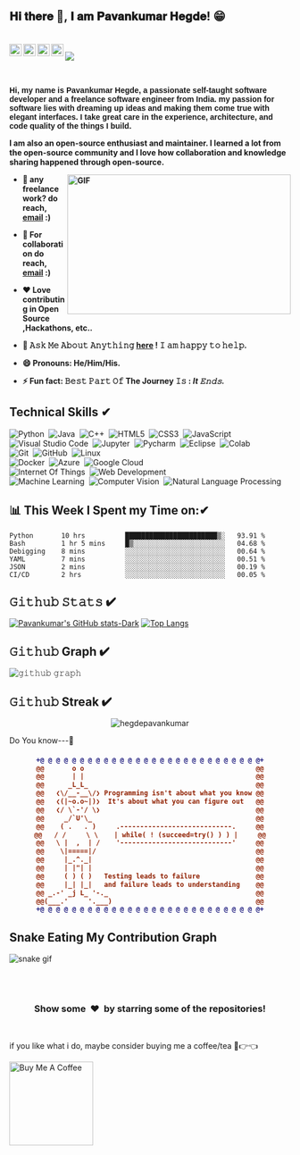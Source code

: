 
  <!-- Connect with me -->  

<h2 align="left" >
 𝐇𝐢 𝐭𝐡𝐞𝐫𝐞 👋, 𝐈 𝐚𝐦 𝐏𝐚𝐯𝐚𝐧𝐤𝐮𝐦𝐚𝐫 𝐇𝐞𝐠𝐝𝐞! 😁 
 </h2>
  <h4>
<br/>
<a href="https://www.instagram.com/iampavankumarhegde/">
  <img align="left" alt="Pavankumar Hegde's Instagram" width="22px" src="https://raw.githubusercontent.com/hussainweb/hussainweb/main/icons/instagram.png" />
</a>
<a href="https://leetcode.com/puhegde01/">
  <img align="left" alt="Pavankumar Hegde's LeetCode" width="22px" src="https://assets.leetcode.com/static_assets/public/icons/favicon-16x16.png" />
</a>
<a href="https://www.hackerrank.com/hegdepavankumar">
  <img align="left" alt="Pavankumar Hegde | Hackerrank" width="22px" src="https://upload.wikimedia.org/wikipedia/commons/thumb/4/40/HackerRank_Icon-1000px.png/240px-HackerRank_Icon-1000px.png" />
</a>
<a href="https://www.linkedin.com/in/hegdepavankumar/">
  <img align="left" alt="Pavankumar Hegde's LinkedIN" width="22px" src="https://raw.githubusercontent.com/peterthehan/peterthehan/master/assets/linkedin.svg" />
</a>
  
   ![](https://visitor-badge.glitch.me/badge?page_id=hegdepavankumar)

<br />
 
<p style="font-family: Arial"> Hi, my name is Pavankumar Hegde, a passionate self-taught software developer and a freelance software engineer from India. my passion for software lies with dreaming up ideas and making them come true with elegant interfaces. I take great care in the experience, architecture, and code quality of the things I build.

I am also an open-source enthusiast and maintainer. I learned a lot from the open-source community and I love how collaboration and knowledge sharing happened through open-source.</p>
  

  <img align="right" height="250" width="400" alt="GIF" src="https://camo.githubusercontent.com/86a3b6db470f1a0429f7355c08d1edabf3d2c804/68747470733a2f2f6d69726f2e6d656469756d2e636f6d2f6d61782f313336302f312a495247486d69477361313673746564517649615a66772e676966"/>
  
- 💼 any freelance work? do reach, [email](mailto:puhegde01@gmail.com) :)
- 👯 For collaboration do reach, [email](mailto:puhegde01@gmail.com) :)
- ❤️ Love contributing in Open Source ,Hackathons, etc..
- 💬 𝙰𝚜𝚔 𝙼𝚎 𝙰𝚋𝚘𝚞𝚝 𝙰𝚗𝚢𝚝𝚑𝚒𝚗𝚐 [here](https://github.com/hegdepavankumar/hegdepavankumar/issues/1) ! 𝙸 𝚊𝚖 𝚑𝚊𝚙𝚙𝚢 𝚝𝚘 𝚑𝚎𝚕𝚙.
- 😄 Pronouns: **He/Him/His.**
- ⚡️ Fun fact: **𝙱𝚎𝚜𝚝 𝙿𝚊𝚛𝚝 𝙾𝚏 The Journey 𝙸𝚜 : *It  𝙴𝚗𝚍𝚜.***
  

  
  <!-- Tech Stack -->  
  
 
## Technical Skills ✔

![Python](https://img.shields.io/badge/-Python-05122A?style=flat&logo=Python)&nbsp;
![Java](https://img.shields.io/badge/-Java-05122A?style=flat&logo=Java)&nbsp;
![C++](https://img.shields.io/badge/-C++-05122A?style=flat&logo=C%2B%2B&logoColor=00599C)&nbsp;
![HTML5](https://img.shields.io/badge/-HTML5-05122A?style=flat&logo=html5&logoColor=white)&nbsp;
![CSS3](https://img.shields.io/badge/-CSS3-05122A?style=flat&logo=css3)&nbsp;
![JavaScript](https://img.shields.io/badge/-JavaScript-black?style=flat&logo=javascript)&nbsp;\
![Visual Studio Code](https://img.shields.io/badge/-Visual%20Studio%20Code-05122A?style=flat&logo=visual-studio-code&logoColor=007ACC)&nbsp;
![Jupyter](https://img.shields.io/badge/-Jupyter-05122A?style=flat&logo=jupyter&logoColor=007ACC)&nbsp;
![Pycharm](https://img.shields.io/badge/-Eclipse%20IDE-blue)&nbsp;
![Eclipse](https://img.shields.io/badge/-Pycharm-05122A?style=flat&logo=pycharm&logoColor=007ACC)&nbsp;
![Colab](https://img.shields.io/badge/-Colab-05122A?style=flat&logo=Colab&logoColor=1572B6)&nbsp;\
![Git](https://img.shields.io/badge/-Git-05122A?style=flat&logo=git)&nbsp;
![GitHub](https://img.shields.io/badge/-GitHub-05122A?style=flat&logo=github)&nbsp;
![Linux](https://img.shields.io/badge/-Linux-05122A?style=flat&logo=linux)&nbsp;\
![Docker](https://img.shields.io/badge/-Docker-05122A?style=flat&logo=Docker&logoColor=1572B6)&nbsp;
![Azure](https://img.shields.io/badge/-Azure-05122A?style=flat&logo=Azure&logoColor=1572B6)&nbsp;
![Google Cloud](https://img.shields.io/badge/-Google%20Cloud-05122A?style=flat&logo=google-cloud)&nbsp;\
![Internet Of Things](https://img.shields.io/badge/-Internet%20Of%20Things-05122A?style=flat&logo=Internet-Of-Things&logoColor=007ACC)&nbsp;
![Web Development](https://img.shields.io/badge/-Web%20Development-05122A?style=flat&logo=Web-Development&logoColor=007ACC)&nbsp;\
![Machine Learning](https://img.shields.io/badge/-Machine%20Learning-05122A?style=flat&logo=Machine-Learning&logoColor=E34A86)&nbsp;
![Computer Vision](https://img.shields.io/badge/-Computer%20Vision-05122A?style=flat&logo=Computer-Vision)&nbsp;
![Natural Language Processing](https://img.shields.io/badge/-Natural%20Language%20Processing-05122A?style=flat&logo=Natural-Language-Processing&logoColor=007ACC)&nbsp;
  
  
  
   ## 📊 This Week I Spent my Time on:✔
<!--START_SECTION:waka-->

```text
Python       10 hrs          ███████████████████████▒░   93.91 %
Bash         1 hr 5 mins     █▒░░░░░░░░░░░░░░░░░░░░░░░   04.68 %
Debigging    8 mins          ░░░░░░░░░░░░░░░░░░░░░░░░░   00.64 %
YAML         7 mins          ░░░░░░░░░░░░░░░░░░░░░░░░░   00.51 %
JSON         2 mins          ░░░░░░░░░░░░░░░░░░░░░░░░░   00.19 %
CI/CD        2 hrs           ░░░░░░░░░░░░░░░░░░░░░░░░░   00.05 %
```
 
  
   <!-- 𝙶𝚒𝚝𝚑𝚞𝚋 𝚂𝚝𝚊𝚝𝚜 -->  

  ## 𝙶𝚒𝚝𝚑𝚞𝚋 𝚂𝚝𝚊𝚝𝚜 ✔
  
[![Pavankumar's GitHub stats-Dark](https://github-readme-stats.vercel.app/api?username=hegdepavankumar&show_icons=true&theme=dark#gh-dark-mode-only)](https://github.com/hegdepavankumar/github-readme-stats#gh-dark-mode-only)
  [![Top Langs](https://github-readme-stats.vercel.app/api/top-langs/?username=hegdepavankumar&layout=compact)](https://github.com/hegdepavankumar/github-readme-stats)
  
  
  ## 𝙶𝚒𝚝𝚑𝚞𝚋 Graph ✔         

![𝚐𝚒𝚝𝚑𝚞𝚋 𝚐𝚛𝚊𝚙𝚑](https://github-readme-activity-graph.cyclic.app/graph?username=hegdepavankumar&theme=react-dark&hide_border=true&area=true)
  
  ## 𝙶𝚒𝚝𝚑𝚞𝚋 Streak ✔ 
  
<p align="center" style='margin: 8px 4px;'>
    <img src="https://github-readme-streak-stats.herokuapp.com/?user=hegdepavankumar&theme=highcontrast" alt="hegdepavankumar" />
</p>
  

  

Do You know---🤖


<h4 align="center">
  
```diff
+@ @ @ @ @ @ @ @ @ @ @ @ @ @ @ @ @ @ @ @ @ @ @ @ @ @ @ @+
@@       o o                                           @@
@@       | |                                           @@
@@      _L_L_                                          @@
@@   ❮\/__-__\/❯ Programming isn't about what you know @@
@@   ❮(|~o.o~|)❯  It's about what you can figure out   @@
@@   ❮/ \`-'/ \❯                                       @@
@@     _/`U'\_                                         @@
@@    ( .   . )     .----------------------------.     @@
@@   / /     \ \    | while( ! (succeed=try() ) ) |     @@
@@   \ |  ,  | /    '----------------------------'     @@
@@    \|=====|/                                        @@
@@     |_.^._|                                         @@
@@     | |"| |                                         @@
@@     ( ) ( )   Testing leads to failure              @@
@@     |_| |_|   and failure leads to understanding    @@
@@ _.-' _j L_ '-._                                     @@
@@(___.'     '.___)                                    @@
+@ @ @ @ @ @ @ @ @ @ @ @ @ @ @ @ @ @ @ @ @ @ @ @ @ @ @ @+
```

</h4> 


</p>

## Snake Eating My Contribution Graph
![snake gif](https://github.com/hegdepavankumar/hegdepavankumar/blob/output/github-contribution-grid-snake.gif)

<br>


<br>
<h3 align="center">Show some &nbsp;❤️&nbsp; by starring some of the repositories!</h3>
<br>


 <!-- Support Me --> 

 
 
<!--END_SECTION:waka-->

if you like what i do, maybe consider buying me a coffee/tea 🥺👉👈

<a href="https://www.buymeacoffee.com/hegdepavankumar" target="_blank"><img src="https://cdn.buymeacoffee.com/buttons/v2/default-red.png" alt="Buy Me A Coffee" width="150" ></a>





